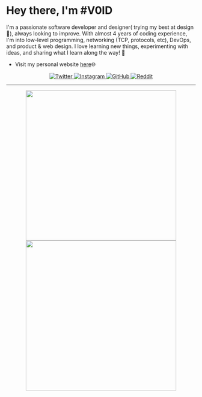 # Hey there, I'm #V0ID
I'm a passionate software developer and designer( trying my best at design 🥲), always looking to improve. With almost 4 years of coding experience, I'm into low-level programming, networking (TCP, protocols, etc), DevOps, and product & web design. I love learning new things, experimenting with ideas, and sharing what I learn along the way! 🤗

- Visit my personal website [here](https://www.v0id.me)🌐

<div align="center">
    <a href="https://twitter.com/v0id_user">
        <img src="https://img.shields.io/badge/-@v0id_user-313131?style=flat-square&labelColor=313131&logo=x&logoColor=white&color=313131" alt="Twitter">
    </a>
    <a href="https://www.instagram.com/v0id_user">
        <img src="https://img.shields.io/badge/-@v0id_user-313131?style=flat-square&labelColor=313131&logo=Instagram&logoColor=white&color=313131" alt="Instagram">
    </a>
    <a href="https://www.github.com/v0id-user">
        <img src="https://img.shields.io/badge/-@v0id%20user-313131?style=flat-square&labelColor=313131&logo=Github&logoColor=white&color=313131" alt="GitHub">
    </a>
    <a href="https://www.reddit.com/user/v0id_user">
        <img src="https://img.shields.io/badge/-@v0id_user-313131?style=flat-square&labelColor=313131&logo=Reddit&logoColor=white&color=313131" alt="Reddit">
    </a>
</div>


---

<p align="center">
  <img src="https://github-readme-stats.vercel.app/api?username=v0id-user&show_icons=true&theme=dark&hide_border=true" width="400">
  <img src="https://github-readme-streak-stats-seven-azure.vercel.app/?user=v0id-user&theme=dark&hide_border=true&short_numbers=true&date_format=j%20M%5B%20Y%5D&mode=weekly" width="400">
</p>
